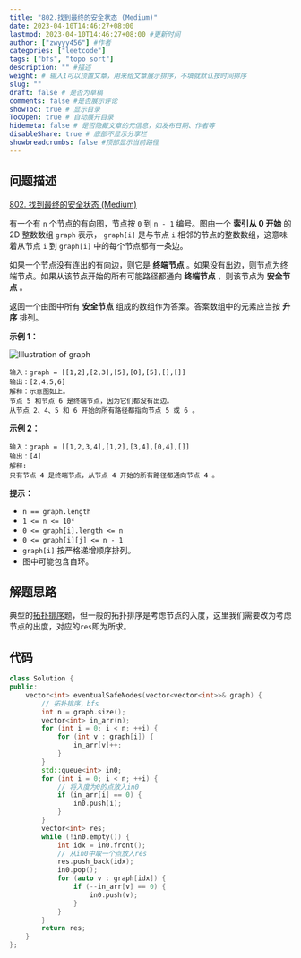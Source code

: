 ```yaml
---
title: "802.找到最终的安全状态 (Medium)"
date: 2023-04-10T14:46:27+08:00
lastmod: 2023-04-10T14:46:27+08:00 #更新时间
author: ["zwyyy456"] #作者
categories: ["leetcode"]
tags: ["bfs", "topo sort"]
description: "" #描述
weight: # 输入1可以顶置文章，用来给文章展示排序，不填就默认按时间排序
slug: ""
draft: false # 是否为草稿
comments: false #是否展示评论
showToc: true # 显示目录
TocOpen: true # 自动展开目录
hidemeta: false # 是否隐藏文章的元信息，如发布日期、作者等
disableShare: true # 底部不显示分享栏
showbreadcrumbs: false #顶部显示当前路径
---
```

## 问题描述
[802. 找到最终的安全状态 (Medium)](https://leetcode.cn/problems/find-eventual-safe-states/)

有一个有 `n` 个节点的有向图，节点按 `0` 到 `n - 1` 编号。图由一个 **索引从 0 开始** 的 2D
整数数组 `graph` 表示， `graph[i]` 是与节点 `i` 相邻的节点的整数数组，这意味着从节点 `i`
到 `graph[i]` 中的每个节点都有一条边。

如果一个节点没有连出的有向边，则它是 **终端节点**
。如果没有出边，则节点为终端节点。如果从该节点开始的所有可能路径都通向 **终端节点** ，则该节点为 **安全节点**
。

返回一个由图中所有 **安全节点** 组成的数组作为答案。答案数组中的元素应当按 **升序** 排列。

**示例 1：**

![Illustration of
graph](https://s3-lc-upload.s3.amazonaws.com/uploads/2018/03/17/picture1.png)

```
输入：graph = [[1,2],[2,3],[5],[0],[5],[],[]]
输出：[2,4,5,6]
解释：示意图如上。
节点 5 和节点 6 是终端节点，因为它们都没有出边。
从节点 2、4、5 和 6 开始的所有路径都指向节点 5 或 6 。

```

**示例 2：**

```
输入：graph = [[1,2,3,4],[1,2],[3,4],[0,4],[]]
输出：[4]
解释:
只有节点 4 是终端节点，从节点 4 开始的所有路径都通向节点 4 。

```

**提示：**

- `n == graph.length`
- `1 <= n <= 10⁴`
- `0 <= graph[i].length <= n`
- `0 <= graph[i][j] <= n - 1`
- `graph[i]` 按严格递增顺序排列。
- 图中可能包含自环。


## 解题思路
典型的[拓扑排序](https://blog.zwyyy456.tech/zh/posts/tech/topo-sort/)题，但一般的拓扑排序是考虑节点的入度，这里我们需要改为考虑节点的出度，对应的`res`即为所求。

## 代码
```cpp
class Solution {
public:
    vector<int> eventualSafeNodes(vector<vector<int>>& graph) {
        // 拓扑排序，bfs
        int n = graph.size();
        vector<int> in_arr(n);
        for (int i = 0; i < n; ++i) {
            for (int v : graph[i]) {
                in_arr[v]++;
            }
        }
        std::queue<int> in0;
        for (int i = 0; i < n; ++i) {
            // 将入度为0的点放入in0
            if (in_arr[i] == 0) {
                in0.push(i);
            }
        }
        vector<int> res;
        while (!in0.empty()) {
            int idx = in0.front();
            // 从in0中取一个点放入res
            res.push_back(idx);
            in0.pop();
            for (auto v : graph[idx]) {
                if (--in_arr[v] == 0) {
                    in0.push(v);
                }
            }
        }
        return res;
    }
};
```


